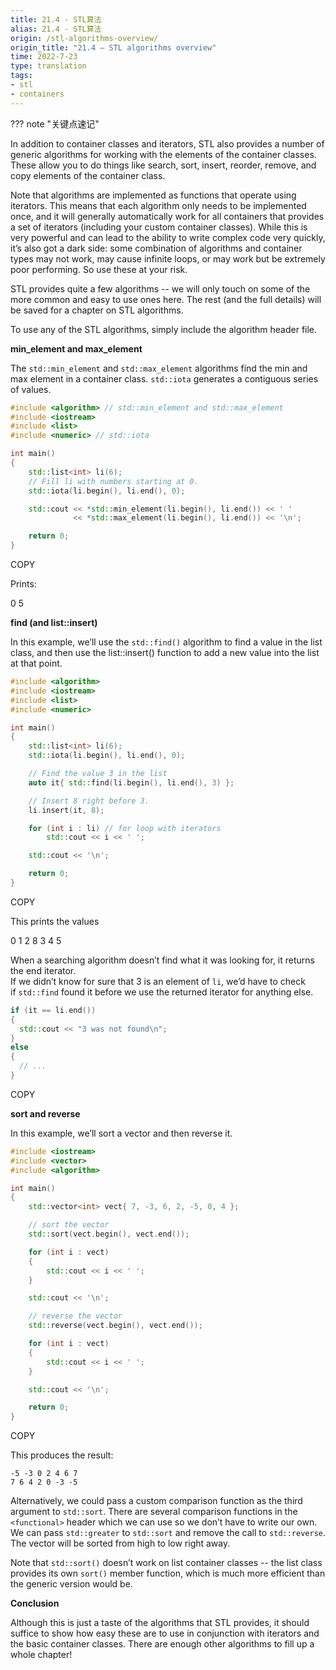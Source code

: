 ```yaml
---
title: 21.4 - STL算法
alias: 21.4 - STL算法
origin: /stl-algorithms-overview/
origin_title: "21.4 — STL algorithms overview"
time: 2022-7-23
type: translation
tags:
- stl
- containers
---
```


??? note "关键点速记"
	


In addition to container classes and iterators, STL also provides a number of generic algorithms for working with the elements of the container classes. These allow you to do things like search, sort, insert, reorder, remove, and copy elements of the container class.

Note that algorithms are implemented as functions that operate using iterators. This means that each algorithm only needs to be implemented once, and it will generally automatically work for all containers that provides a set of iterators (including your custom container classes). While this is very powerful and can lead to the ability to write complex code very quickly, it’s also got a dark side: some combination of algorithms and container types may not work, may cause infinite loops, or may work but be extremely poor performing. So use these at your risk.

STL provides quite a few algorithms -- we will only touch on some of the more common and easy to use ones here. The rest (and the full details) will be saved for a chapter on STL algorithms.

To use any of the STL algorithms, simply include the algorithm header file.

**min_element and max_element**

The `std::min_element` and `std::max_element` algorithms find the min and max element in a container class. `std::iota` generates a contiguous series of values.

```cpp
#include <algorithm> // std::min_element and std::max_element
#include <iostream>
#include <list>
#include <numeric> // std::iota

int main()
{
    std::list<int> li(6);
    // Fill li with numbers starting at 0.
    std::iota(li.begin(), li.end(), 0);

    std::cout << *std::min_element(li.begin(), li.end()) << ' '
              << *std::max_element(li.begin(), li.end()) << '\n';

    return 0;
}
```

COPY

Prints:

0 5

**find (and list::insert)**

In this example, we’ll use the `std::find()` algorithm to find a value in the list class, and then use the list::insert() function to add a new value into the list at that point.

```cpp
#include <algorithm>
#include <iostream>
#include <list>
#include <numeric>

int main()
{
    std::list<int> li(6);
    std::iota(li.begin(), li.end(), 0);

    // Find the value 3 in the list
    auto it{ std::find(li.begin(), li.end(), 3) };

    // Insert 8 right before 3.
    li.insert(it, 8);

    for (int i : li) // for loop with iterators
        std::cout << i << ' ';

    std::cout << '\n';

    return 0;
}
```

COPY

This prints the values

0 1 2 8 3 4 5

When a searching algorithm doesn’t find what it was looking for, it returns the end iterator.  
If we didn’t know for sure that 3 is an element of `li`, we’d have to check if `std::find` found it before we use the returned iterator for anything else.

```cpp
if (it == li.end())
{
  std::cout << "3 was not found\n";
}
else
{
  // ...
}
```

COPY

**sort and reverse**

In this example, we’ll sort a vector and then reverse it.

```cpp
#include <iostream>
#include <vector>
#include <algorithm>

int main()
{
    std::vector<int> vect{ 7, -3, 6, 2, -5, 0, 4 };

    // sort the vector
    std::sort(vect.begin(), vect.end());

    for (int i : vect)
    {
        std::cout << i << ' ';
    }

    std::cout << '\n';

    // reverse the vector
    std::reverse(vect.begin(), vect.end());

    for (int i : vect)
    {
        std::cout << i << ' ';
    }

    std::cout << '\n';

    return 0;
}
```

COPY

This produces the result:

```
-5 -3 0 2 4 6 7
7 6 4 2 0 -3 -5
```

Alternatively, we could pass a custom comparison function as the third argument to `std::sort`. There are several comparison functions in the `<functional>` header which we can use so we don’t have to write our own. We can pass `std::greater` to `std::sort` and remove the call to `std::reverse`. The vector will be sorted from high to low right away.

Note that `std::sort()` doesn’t work on list container classes -- the list class provides its own `sort()` member function, which is much more efficient than the generic version would be.

**Conclusion**

Although this is just a taste of the algorithms that STL provides, it should suffice to show how easy these are to use in conjunction with iterators and the basic container classes. There are enough other algorithms to fill up a whole chapter!